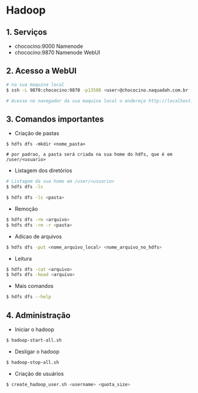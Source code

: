 # Hadoop

## 1. Serviços

- chococino:9000	Namenode
- chococino:9870	Namenode WebUI

## 2. Acesso a WebUI

```bash
# na sua maquina local
$ ssh -L 9870:chococino:9870 -p13508 <user>@chococino.naquadah.com.br

# Acesse no navegador da sua maquina local o endereço http://localhost:9870
```

## 3. Comandos importantes

- Criação de pastas
```
$ hdfs dfs -mkdir <nome_pasta>

# por padrao, a pasta será criada na sua home do hdfs, que é em /user/<usuario>
```

- Listagem dos diretórios
```bash
# Listagem da sua home em /user/<usuario>
$ hdfs dfs -ls

$ hdfs dfs -ls <pasta>
```

- Remoção
```bash
$ hdfs dfs -rm <arquivo>
$ hdfs dfs -rm -r <pasta>
```

- Adicao de arquivos
```bash
$ hdfs dfs -put <nome_arquivo_local> <nome_arquivo_no_hdfs>
```

- Leitura
```bash
$ hdfs dfs -cat <arquivo>
$ hdfs dfs -head <arquivo>
```

- Mais comandos
```bash
$ hdfs dfs --help
```

## 4. Administração

- Iniciar o hadoop
```bash
$ hadoop-start-all.sh
```

- Desligar o hadoop
```bash
$ hadoop-stop-all.sh
```

- Criação de usuários
```bash
$ create_hadoop_user.sh <username> <quota_size>
```

